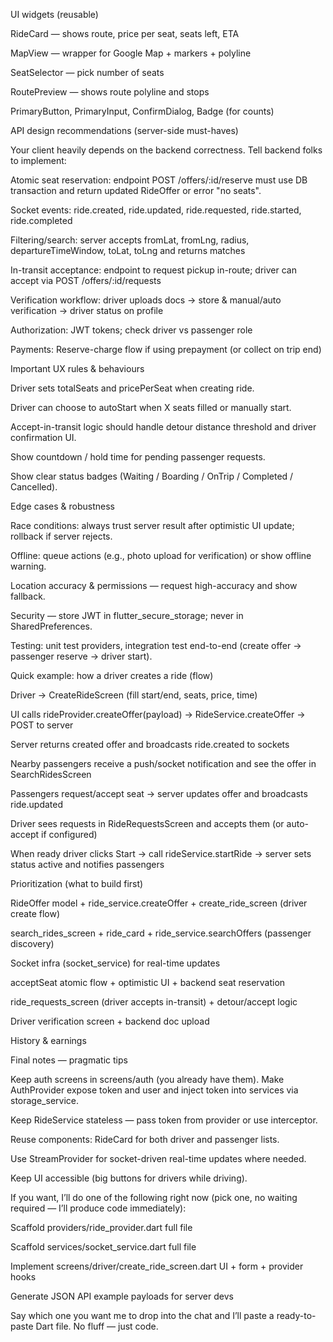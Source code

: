 UI widgets (reusable)

RideCard — shows route, price per seat, seats left, ETA

MapView — wrapper for Google Map + markers + polyline

SeatSelector — pick number of seats

RoutePreview — shows route polyline and stops

PrimaryButton, PrimaryInput, ConfirmDialog, Badge (for counts)

API design recommendations (server-side must-haves)

Your client heavily depends on the backend correctness. Tell backend folks to implement:

Atomic seat reservation: endpoint POST /offers/:id/reserve must use DB transaction and return updated RideOffer or error "no seats".

Socket events: ride.created, ride.updated, ride.requested, ride.started, ride.completed

Filtering/search: server accepts fromLat, fromLng, radius, departureTimeWindow, toLat, toLng and returns matches

In-transit acceptance: endpoint to request pickup in-route; driver can accept via POST /offers/:id/requests

Verification workflow: driver uploads docs -> store & manual/auto verification -> driver status on profile

Authorization: JWT tokens; check driver vs passenger role

Payments: Reserve-charge flow if using prepayment (or collect on trip end)

Important UX rules & behaviours

Driver sets totalSeats and pricePerSeat when creating ride.

Driver can choose to autoStart when X seats filled or manually start.

Accept-in-transit logic should handle detour distance threshold and driver confirmation UI.

Show countdown / hold time for pending passenger requests.

Show clear status badges (Waiting / Boarding / OnTrip / Completed / Cancelled).

Edge cases & robustness

Race conditions: always trust server result after optimistic UI update; rollback if server rejects.

Offline: queue actions (e.g., photo upload for verification) or show offline warning.

Location accuracy & permissions — request high-accuracy and show fallback.

Security — store JWT in flutter_secure_storage; never in SharedPreferences.

Testing: unit test providers, integration test end-to-end (create offer -> passenger reserve -> driver start).

Quick example: how a driver creates a ride (flow)

Driver -> CreateRideScreen (fill start/end, seats, price, time)

UI calls rideProvider.createOffer(payload) -> RideService.createOffer -> POST to server

Server returns created offer and broadcasts ride.created to sockets

Nearby passengers receive a push/socket notification and see the offer in SearchRidesScreen

Passengers request/accept seat -> server updates offer and broadcasts ride.updated

Driver sees requests in RideRequestsScreen and accepts them (or auto-accept if configured)

When ready driver clicks Start -> call rideService.startRide -> server sets status active and notifies passengers

Prioritization (what to build first)

RideOffer model + ride_service.createOffer + create_ride_screen (driver create flow)

search_rides_screen + ride_card + ride_service.searchOffers (passenger discovery)

Socket infra (socket_service) for real-time updates

acceptSeat atomic flow + optimistic UI + backend seat reservation

ride_requests_screen (driver accepts in-transit) + detour/accept logic

Driver verification screen + backend doc upload

History & earnings

Final notes — pragmatic tips

Keep auth screens in screens/auth (you already have them). Make AuthProvider expose token and user and inject token into services via storage_service.

Keep RideService stateless — pass token from provider or use interceptor.

Reuse components: RideCard for both driver and passenger lists.

Use StreamProvider for socket-driven real-time updates where needed.

Keep UI accessible (big buttons for drivers while driving).

If you want, I’ll do one of the following right now (pick one, no waiting required — I’ll produce code immediately):

Scaffold providers/ride_provider.dart full file

Scaffold services/socket_service.dart full file

Implement screens/driver/create_ride_screen.dart UI + form + provider hooks

Generate JSON API example payloads for server devs

Say which one you want me to drop into the chat and I’ll paste a ready-to-paste Dart file. No fluff — just code.